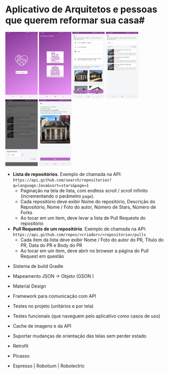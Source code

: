 # Aplicativo de Arquitetos e pessoas que querem reformar sua casa#
 
 
  
<img src="https://github.com/MarcosEduardoJr/casa-moderna/blob/master/6.jpeg" width="20%" height="20%"> <img src="https://github.com/MarcosEduardoJr/casa-moderna/blob/master/1.jpeg" width="20%" height="20%">  <img src="https://github.com/MarcosEduardoJr/casa-moderna/blob/master/2.jpeg" width="20%" height="20%">  <img src="https://github.com/MarcosEduardoJr/casa-moderna/blob/master/3.jpeg" width="20%" height="20%">  <img src="https://github.com/MarcosEduardoJr/casa-moderna/blob/master/4.jpeg" width="20%" height="20%">  <img src="https://github.com/MarcosEduardoJr/casa-moderna/blob/master/5.jpeg" width="20%" height="20%">  
 



- __Lista de repositórios__. Exemplo de chamada na API: `https://api.github.com/search/repositories?q=language:Java&sort=stars&page=1`
  * Paginação na tela de lista, com endless scroll / scroll infinito (incrementando o parâmetro `page`).
  * Cada repositório deve exibir Nome do repositório, Descrição do Repositório, Nome / Foto do autor, Número de Stars, Número de Forks
  * Ao tocar em um item, deve levar a lista de Pull Requests do repositório
- __Pull Requests de um repositório__. Exemplo de chamada na API: `https://api.github.com/repos/<criador>/<repositório>/pulls`
  * Cada item da lista deve exibir Nome / Foto do autor do PR, Título do PR, Data do PR e Body do PR
  * Ao tocar em um item, deve abrir no browser a página do Pull Request em questão

* Sistema de build Gradle
* Mapeamento JSON -> Objeto (GSON  )
* Material Design



* Framework para comunicação com API
* Testes no projeto (unitários e por tela)
* Testes funcionais (que naveguem pelo aplicativo como casos de uso)
* Cache de imagens e da API
* Suportar mudanças de orientação das telas sem perder estado



* Retrofit 
* Picasso 
* Espresso | Robotium | Robolectric
